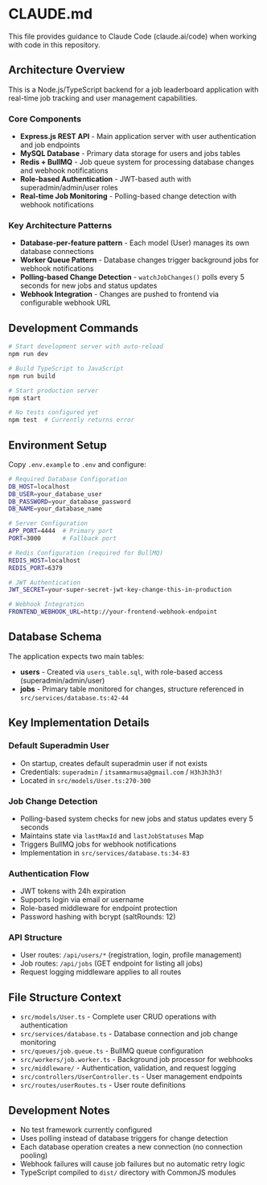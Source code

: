 # CLAUDE.md

This file provides guidance to Claude Code (claude.ai/code) when working with code in this repository.

## Architecture Overview

This is a Node.js/TypeScript backend for a job leaderboard application with real-time job tracking and user management capabilities.

### Core Components

- **Express.js REST API** - Main application server with user authentication and job endpoints
- **MySQL Database** - Primary data storage for users and jobs tables
- **Redis + BullMQ** - Job queue system for processing database changes and webhook notifications
- **Role-based Authentication** - JWT-based auth with superadmin/admin/user roles
- **Real-time Job Monitoring** - Polling-based change detection with webhook notifications

### Key Architecture Patterns

- **Database-per-feature pattern** - Each model (User) manages its own database connections
- **Worker Queue Pattern** - Database changes trigger background jobs for webhook notifications
- **Polling-based Change Detection** - `watchJobChanges()` polls every 5 seconds for new jobs and status updates
- **Webhook Integration** - Changes are pushed to frontend via configurable webhook URL

## Development Commands

```bash
# Start development server with auto-reload
npm run dev

# Build TypeScript to JavaScript
npm run build

# Start production server
npm start

# No tests configured yet
npm test  # Currently returns error
```

## Environment Setup

Copy `.env.example` to `.env` and configure:

```bash
# Required Database Configuration
DB_HOST=localhost
DB_USER=your_database_user
DB_PASSWORD=your_database_password
DB_NAME=your_database_name

# Server Configuration
APP_PORT=4444  # Primary port
PORT=3000      # Fallback port

# Redis Configuration (required for BullMQ)
REDIS_HOST=localhost
REDIS_PORT=6379

# JWT Authentication
JWT_SECRET=your-super-secret-jwt-key-change-this-in-production

# Webhook Integration
FRONTEND_WEBHOOK_URL=http://your-frontend-webhook-endpoint
```

## Database Schema

The application expects two main tables:

- **users** - Created via `users_table.sql`, with role-based access (superadmin/admin/user)
- **jobs** - Primary table monitored for changes, structure referenced in `src/services/database.ts:42-44`

## Key Implementation Details

### Default Superadmin User
- On startup, creates default superadmin user if not exists
- Credentials: `superadmin` / `itsammarmusa@gmail.com` / `H3h3h3h3!`
- Located in `src/models/User.ts:270-300`

### Job Change Detection
- Polling-based system checks for new jobs and status updates every 5 seconds
- Maintains state via `lastMaxId` and `lastJobStatuses` Map
- Triggers BullMQ jobs for webhook notifications
- Implementation in `src/services/database.ts:34-83`

### Authentication Flow
- JWT tokens with 24h expiration
- Supports login via email or username
- Role-based middleware for endpoint protection
- Password hashing with bcrypt (saltRounds: 12)

### API Structure
- User routes: `/api/users/*` (registration, login, profile management)
- Job routes: `/api/jobs` (GET endpoint for listing all jobs)
- Request logging middleware applies to all routes

## File Structure Context

- `src/models/User.ts` - Complete user CRUD operations with authentication
- `src/services/database.ts` - Database connection and job change monitoring
- `src/queues/job.queue.ts` - BullMQ queue configuration
- `src/workers/job.worker.ts` - Background job processor for webhooks
- `src/middleware/` - Authentication, validation, and request logging
- `src/controllers/UserController.ts` - User management endpoints
- `src/routes/userRoutes.ts` - User route definitions

## Development Notes

- No test framework currently configured
- Uses polling instead of database triggers for change detection
- Each database operation creates a new connection (no connection pooling)
- Webhook failures will cause job failures but no automatic retry logic
- TypeScript compiled to `dist/` directory with CommonJS modules